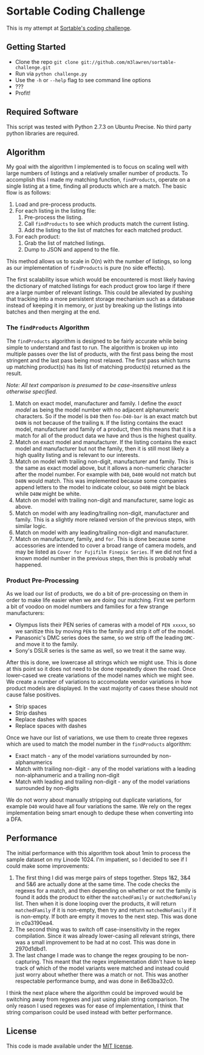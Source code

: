 # Sortable Coding Challenge

This is my attempt at [Sortable's coding challenge](http://sortable.com/blog/coding-challenge/).

## Getting Started

- Clone the repo `git clone git://github.com/m3lawren/sortable-challenge.git`
- Run via `python challenge.py`
- Use the `-h` or `--help` flag to see command line options
- ???
- Profit!

## Required Software

This script was tested with Python 2.7.3 on Ubuntu Precise. No third party python libraries are required.

## Algorithm

My goal with the algorithm I implemented is to focus on scaling well with large numbers of listings and a relatively smaller number of products. To accomplish this I made my matching function, `findProducts`, operate on a single listing at a time, finding all products which are a match. The basic flow is as follows:

1. Load and pre-process products.
1. For each listing in the listing file:
    1. Pre-process the listing.
    1. Call `findProducts` to see which products match the current listing.
    1. Add the listing to the list of matches for each matched product.
1. For each product:
    1. Grab the list of matched listings.
    1. Dump to JSON and append to the file.

This method allows us to scale in O(n) with the number of listings, so long as our implementation of `findProducts` is pure (no side effects). 

The first scalability issue which would be encountered is most likely having the dictionary of matched listings for each product grow too large if there are a large number of relevant listings. This could be alleviated by pushing that tracking into a more persistent storage mechanism such as a database instead of keeping it in memory, or just by breaking up the listings into batches and then merging at the end.

### The `findProducts` Algorithm

The `findProducts` algorithm is designed to be fairly accurate while being simple to understand and fast to run. The algorithm is broken up into multiple passes over the list of products, with the first pass being the most stringent and the last pass being most relaxed. The first pass which turns up matching product(s) has its list of matching product(s) returned as the result.

*Note: All text comparison is presumed to be case-insensitive unless otherwise specified.*

1. Match on exact model, manufacturer and family. I define the *exact model* as being the model number with no adjacent alphanumeric characters. So if the model is `D40` then `foo-D40-bar` is an exact match but `D40N` is not because of the trailing `N`. If the listing contains the exact model, manufacturer and family of a product, then this means that it is a match for all of the product data we have and thus is the highest quality.
1. Match on exact model and manufacturer. If the listing contains the exact model and manufacturer but not the family, then it is still most likely a high quality listing and is relevant to our interests.
1. Match on model with trailing non-digit, manufacturer and family. This is the same as exact model above, but it allows a non-numeric character after the model number. For example with `D40`, `D400` would not match but `D40N` would match. This was implemented because some companies append letters to the model to indicate colour, so `D40B` might be black while `D40W` might be white.
1. Match on model with trailing non-digit and manufacturer, same logic as above. 
1. Match on model with any leading/trailing non-digit, manufacturer and family. This is a slightly more relaxed version of the previous steps, with similar logic.
1. Match on model with any leading/trailing non-digit and manufacturer.
1. Match on manufacturer, family, and ` for `. This is done because some accessories are intended to  cover a broad range of camera models, and may be listed as `Cover for Fujifilm Finepix Series`. If we did not find a known model number in the previous steps, then this is probably what happened.

### Product Pre-Processing

As we load our list of products, we do a bit of pre-processing on them in order to make life easier when we are doing our matching. First we perform a bit of voodoo on model numbers and families for a few strange manufacturers:

* Olympus lists their PEN series of cameras with a model of `PEN xxxxx`, so we sanitize this by moving `PEN` to the family and strip it off of the model.
* Panasonic's DMC series does the same, so we strip off the leading `DMC-` and move it to the family.
* Sony's DSLR series is the same as well, so we treat it the same way.

After this is done, we lowercase all strings which we might use. This is done at this point so it does not need to be done repeatedly down the road. Once lower-cased we create variations of the model names which we might see. We create a number of variations to accomodate vendor variations in how product models are displayed. In the vast majority of cases these should not cause false positives.

* Strip spaces
* Strip dashes
* Replace dashes with spaces
* Replace spaces with dashes

Once we have our list of variations, we use them to create three regexes which are used to match the model number in the `findProducts` algorithm:

* Exact match - any of the model variations surrounded by non-alphanumerics
* Match with trailing non-digit - any of the model variations with a leading non-alphanumeric and a trailing non-digit
* Match with leading and trailing non-digit - any of the model variations surrounded by non-digits

We do not worry about manually stripping out duplicate variations, for example `D40` would have all four variations the same. We rely on the regex implementation being smart enough to dedupe these when converting into a DFA.

## Performance

The initial performance with this algorithm took about 1min to process the sample dataset on my Linode 1024. I'm impatient, so I decided to see if I could make some improvements:

1. The first thing I did was merge pairs of steps together. Steps 1&2, 3&4 and 5&6 are actually done at the same time. The code checks the regexes for a match, and then depending on whether or not the family is found it adds the product to either the `matchedFamily` or `matchedNoFamily` list. Then when it is done looping over the products, it will return `matchedFamily` if it is non-empty, then try and return `matchedNoFamily` if it is non-empty. If both are empty it moves to the next step. This was done in c0a3190ea4.
1. The second thing was to switch off case-insensitivity in the regex compilation. Since it was already lower-casing all relevant strings, there was a small improvement to be had at no cost. This was done in 2970d1dbd1.
1. The last change I made was to change the regex grouping to be non-capturing. This meant that the regex implementation didn't have to keep track of which of the model variants were matched and instead could just worry about whether there was a match or not. This was another respectable performance bump, and was done in 8e63ba32c0.

I think the next place where the algorithm could be improved would be switching away from regexes and just using plain string comparison. The only reason I used regexes was for ease of implementation, I think that string comparison could be used instead with better performance.

## License

This code is made available under the [MIT license](http://opensource.org/licenses/MIT).
